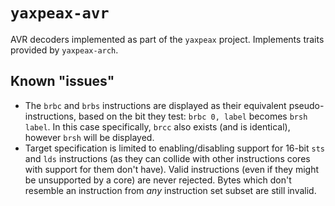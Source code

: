 # `yaxpeax-avr`
AVR decoders implemented as part of the `yaxpeax` project. Implements traits provided by `yaxpeax-arch`.

## Known "issues"
- The `brbc` and `brbs` instructions are displayed as their equivalent pseudo-instructions, based on the bit they test: `brbc 0, label` becomes `brsh label`. In this case specifically, `brcc` also exists (and is identical), however `brsh` will be displayed.
- Target specification is limited to enabling/disabling support for 16-bit `sts` and `lds` instructions (as they can collide with other instructions cores with support for them don't have). Valid instructions (even if they might be unsupported by a core) are never rejected. Bytes which don't resemble an instruction from _any_ instruction set subset are still invalid.

